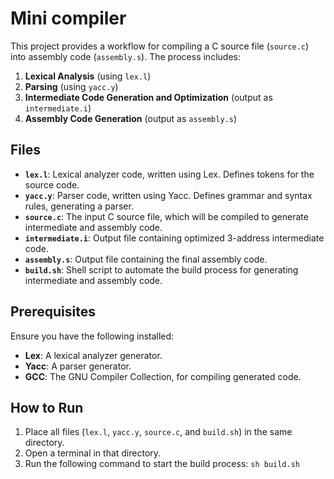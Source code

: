 # Mini compiler

This project provides a workflow for compiling a C source file (`source.c`) into assembly code (`assembly.s`). The process includes:
1. **Lexical Analysis** (using `lex.l`)
2. **Parsing** (using `yacc.y`)
3. **Intermediate Code Generation and Optimization** (output as `intermediate.i`)
4. **Assembly Code Generation** (output as `assembly.s`)

## Files

- **`lex.l`**: Lexical analyzer code, written using Lex. Defines tokens for the source code.
- **`yacc.y`**: Parser code, written using Yacc. Defines grammar and syntax rules, generating a parser.
- **`source.c`**: The input C source file, which will be compiled to generate intermediate and assembly code.
- **`intermediate.i`**: Output file containing optimized 3-address intermediate code.
- **`assembly.s`**: Output file containing the final assembly code.
- **`build.sh`**: Shell script to automate the build process for generating intermediate and assembly code.

## Prerequisites

Ensure you have the following installed:
- **Lex**: A lexical analyzer generator.
- **Yacc**: A parser generator.
- **GCC**: The GNU Compiler Collection, for compiling generated code.

## How to Run

1. Place all files (`lex.l`, `yacc.y`, `source.c`, and `build.sh`) in the same directory.
2. Open a terminal in that directory.
3. Run the following command to start the build process:
   ```sh build.sh ```

